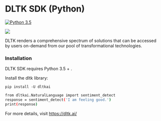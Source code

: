 # DLTK SDK (Python)
[![Python 3.5](https://img.shields.io/badge/python-3.5-blue.svg)](https://www.python.org/downloads/release/python-350/)


[![](https://github.com/dltk-ai/dltkai-sdk/blob/master/python/dltk.png)](https://dltk.ai/)

DLTK renders a comprehensive spectrum of solutions that can be accessed by users on-demand from our pool of transformational technologies.

### Installation

DLTK SDK requires Python 3.5 + .

Install the dltk library: 
```
pip install -U dltkai
```

```sh
from dltkai.NaturalLanguage import sentiment_detect
response = sentiment_detect('I am feeling good.')
print(response)
```

For more details, visit https://dltk.ai/
